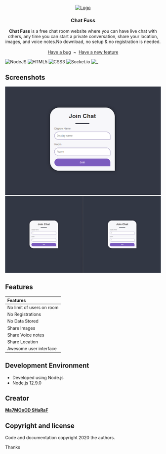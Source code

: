 <p align="center">
  <a href="https://flutter.io/">
    <img src="public/img/favicon.png" alt="Logo" width=100 height=100>
  </a>
  <h3 align="center">Chat Fuss</h3>
  <p align="center">
    <strong>Chat Fuss</strong> is a free chat room website where you can have live chat with others,
    any time you can start a private conversation, share your location,
    images, and voice notes.No download, no setup & no registration is needed.
    <br>
    <br>
    <a href="https://github.com/MahmoudSharaf55/Chat-Fuss/issues/new">Have a bug</a>
    &nbsp~&nbsp
    <a href="https://github.com/MahmoudSharaf55/Chat-Fuss/issues/new">Have a new feature</a>
    <br>

![NodeJS](https://img.shields.io/badge/node.js-6DA55F?style=for-the-badge&logo=node.js&logoColor=white)
![HTML5](https://img.shields.io/badge/html5-%23E34F26.svg?style=for-the-badge&logo=html5&logoColor=white)
![CSS3](https://img.shields.io/badge/css3-%231572B6.svg?style=for-the-badge&logo=css3&logoColor=white)
![Socket.io](https://img.shields.io/badge/Socket.io-black?style=for-the-badge&logo=socket.io&badgeColor=010101)
![_](https://ForTheBadge.com/images/badges/built-with-love.svg)


  </p>
</p>

## Screenshots
<img src="screenshots/screen1.png" alt="">
    <br>
<img src="screenshots/screen2.gif" alt="">

## Features

|                      Features                      |
| :---------------------------------------------------- |
| No limit of users on room |
| No Registrations | 
| No Data Stored | 
| Share Images |
| Share Voice notes |
| Share Location |
| Awesome user interface |

## Development Environment

* Developed using Node.js
* Node.js 12.9.0

## Creator

[**Ma7MOoOD SHaRaF**](https://github.com/MahmoudSharaf55)

## Copyright and license

Code and documentation copyright 2020 the authors.

Thanks
